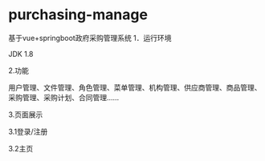# purchasing-manage
基于vue+springboot政府采购管理系统
1．运行环境

JDK 1.8

2.功能

用户管理、文件管理、角色管理、菜单管理、机构管理、供应商管理、商品管理、采购管理、采购计划、合同管理……

3.页面展示

3.1登录/注册

3.2主页



